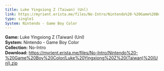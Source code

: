 ```yaml
---
title: Luke Yingxiong Z (Taiwan) (Unl)
link: https://myrient.erista.me/files/No-Intro/Nintendo%20-%20Game%20Boy%20Color/Luke%20Yingxiong%20Z%20(Taiwan)%20(Unl).zip
type: single1
System: Nintendo - Game Boy Color
---
```

<b>Game:</b> Luke Yingxiong Z (Taiwan) (Unl)<br>
<b>System:</b> Nintendo - Game Boy Color<br>
<b>Collection:</b> No-Intro<br>
<b>Download:</b> https://myrient.erista.me/files/No-Intro/Nintendo%20-%20Game%20Boy%20Color/Luke%20Yingxiong%20Z%20(Taiwan)%20(Unl).zip